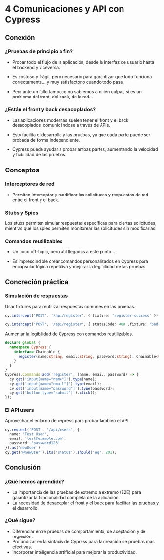 # 4 Comunicaciones y API con Cypress

## Conexión 

### ¿Pruebas de principio a fin?

- Probar todo el flujo de la aplicación, desde la interfaz de usuario hasta el backend y viceversa.

- Es costoso y frágil, pero necesario para garantizar que todo funciona correctamente... y muy satisfactorio cuando todo pasa.

- Pero ante un fallo tampoco no sabremos a quién culpar, si es un problema del front, del back, de la red...

### ¿Están el front y back desacoplados?

- Las aplicaciones modernas suelen tener el front y el back desacoplados, comunicándose a través de APIs.

- Esto facilita el desarrollo y las pruebas, ya que cada parte puede ser probada de forma independiente.

- Cypress puede ayudar a probar ambas partes, aumentando la velocidad y fiabilidad de las pruebas.

## Conceptos

### Interceptores de red

- Permiten interceptar y modificar las solicitudes y respuestas de red entre el front y el back.

### Stubs y Spies

Los stubs permiten simular respuestas específicas para ciertas solicitudes, mientras que los spies permiten monitorear las solicitudes sin modificarlas.

### Comandos reutilizables

- Un poco off-topic, pero util llegados a este punto...

- Es imprescindible crear comandos personalizados en Cypress para encapsular lógica repetitiva y mejorar la legibilidad de las pruebas.

## Concreción práctica

### Simulación de respuestas

Usar fixtures para reutilizar respuestas comunes en las pruebas.

```ts
cy.intercept('POST', '/api/register', { fixture: 'register-success' }).as('registerUser');

cy.intercept('POST', '/api/register', { statusCode: 400 ,fixture: 'bad-request' }).as('registerUserFail');
```

Aumentar la legibilidad de Cypress con comandos reutilizables.
```ts
declare global {
  namespace Cypress {
    interface Chainable {
      register(name:string, email:string, password:string): Chainable<void>;
    }
  }
}
Cypress.Commands.add('register', (name, email, password) => {
  cy.get('input[name="name"]').type(name);
  cy.get('input[name="email"]').type(email);
  cy.get('input[name="password"]').type(password);
  cy.get('button[type="submit"]').click();
});
```
### El API users

Aprovechar el entorno de cypress para probar también el API.

```ts
cy.request('POST', '/api/users', {
  name: 'Test User',
  email: 'test@example.com',
  password: 'password123'
}).as('newUser');
cy.get('@newUser').its('status').should('eq', 201);
```
## Conclusión

### ¿Qué hemos aprendido?

- La importancia de las pruebas de extremo a extremo (E2E) para garantizar la funcionalidad completa de la aplicación.
- La necesidad de desacoplar el front y el back para facilitar las pruebas y el desarrollo.

### ¿Qué sigue?

- Diferenciar entre pruebas de comportamiento, de aceptación y de regresión.
- Profundizar en la sintaxis de Cypress para la creación de pruebas más efectivas.
- Incorporar inteligencia artificial para mejorar la productividad.

